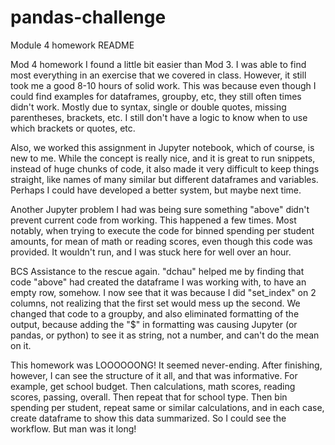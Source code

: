 # pandas-challenge
Module 4 homework
README

Mod 4 homework I found a little bit easier than Mod 3.  I was able to find most everything in an exercise that we covered in class.  However, it still took me a good 8-10 hours of solid work.  This was because even though I could find examples for dataframes, groupby, etc, they still often times didn't work. Mostly due to syntax, single or double quotes, missing parentheses, brackets, etc.  I still don't have a logic to know when to use which brackets or quotes, etc.

Also, we worked this assignment in Jupyter notebook, which of course, is new to me. While the concept is really nice, and it is great to run snippets, instead of huge chunks of code, it also made it very difficult to keep things straight, like names of many similar but different dataframes and variables.  Perhaps I could have developed a better system, but maybe next time.

Another Jupyter problem I had was being sure something "above" didn't prevent current code from working. This happened a few times. Most notably, when trying to execute the code for binned spending per student amounts, for mean of math or reading scores, even though this code was provided.  It wouldn't run, and I was stuck here for well over an hour.

BCS Assistance to the rescue again.  "dchau" helped me by finding that code "above" had created the dataframe I was working with, to have an empty row, somehow. I now see that it was because I did "set_index" on 2 columns, not realizing that the first set would mess up the second.  We changed that code to a groupby, and also eliminated formatting of the output, because adding the "$" in formatting was causing Jupyter (or pandas, or python) to see it as string, not a number, and can't do the mean on it.

This homework was LOOOOOONG!  It seemed never-ending.  After finishing, however, I can see the structure of it all, and that was informative.  For example, get school budget. Then calculations, math scores, reading scores, passing, overall.  Then repeat that for school type.  Then bin spending per student, repeat same or similar calculations, and in each case, create dataframe to show this data summarized.  So I could see the workflow.  But man was it long!